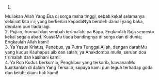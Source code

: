 1.
Muliakan Allah Yang Esa di sorga maha tinggi,
sebab kekal selamanya selamat kita ini;
yang berkenan kepadaNya beroleh damai yang baka,
dendam pun tiada lagi.
<br>
2.
Pujian, hormat dan sembah terimalah, ya Bapa.
Engkaulah Raja semesta kekal segala abad.
KuasaMu tiada bandingnya di sorga dan di dunia;
Engkaulah Allah kami!
<br>
3.
Ya Yesus Kristus, Penebus, ya Putra Tunggal Allah,
dengan darahMu yang kudus Kauhapus aib dan salah;
ya Anakdomba mulia, seruan doa t'rimalah dan kasihani kami!
<br>
4.
Ya Roh Kudus berkurnia, Penghibur yang terkarib,
kawananMu kuatkanlah di dalam Yang Tersalib,
supaya kami pun teguh terhadap goda dan keluh;
diami hati kami!